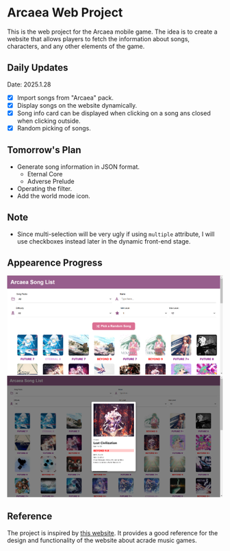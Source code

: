 # Arcaea Web Project
This is the web project for the Arcaea mobile game. The idea is to create a website that allows players to fetch the information about songs, characters, and any other elements of the game. 

## Daily Updates

Date: 2025.1.28
- [x] Import songs from "Arcaea" pack.
- [x] Display songs on the website dynamically.
- [x] Song info card can be displayed when clicking on a song ans closed when clicking outside.
- [x] Random picking of songs.
  
## Tomorrow's Plan
- Generate song information in JSON format.
  * Eternal Core
  * Adverse Prelude 
- Operating the filter.
- Add the world mode icon.

## Note
* Since multi-selection will be very ugly if using `multiple` attribute, I will use checkboxes instead later in the dynamic front-end stage.


## Appearence Progress 
![alt text](image.png)
![alt text](image-1.png)

## Reference
The project is inspired by [this website](https://arcade-songs.zetaraku.dev/maimai/). It provides a good reference for the design and functionality of the website about acrade music games.